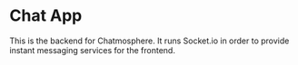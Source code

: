 # Chat App

This is the backend for Chatmosphere. It runs Socket.io in order to provide instant messaging services for the frontend.
